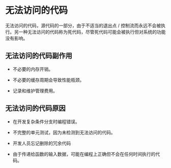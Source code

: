 # 无法访问的代码

无法访问的代码，源代码的一部分，由于不适当的退出点 / 控制流而永远不会被执行。另一种无法访问的代码称为死代码，尽管死代码可能会被执行但对系统的功能没有影响。

## 无法访问的代码副作用

* 不必要的内存开销。

* 不必要的缓存周期会导致性能瓶颈。

* 记录和维护管理费用。

## 无法访问的代码原因

* 在开发复杂条件分支时编程错误。

* 不完整的单元测试，因为未检测到无法访问的代码。

* 开发人员忘记删除的冗余代码

* 由于传递给函数的输入数据，可能在编程上正确但不会在任何时间执行的代码。
